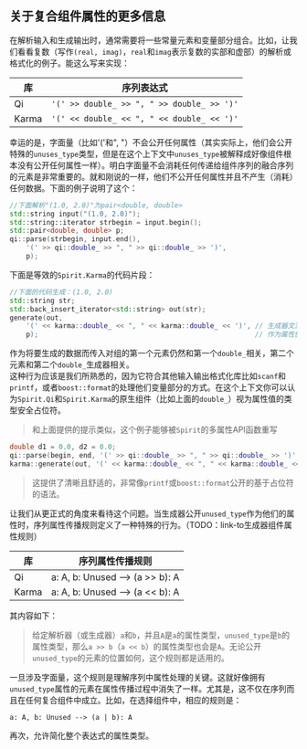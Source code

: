 ## 关于复合组件属性的更多信息
在解析输入和生成输出时，通常需要将一些常量元素和变量部分组合。比如，让我们看看复数（写作`(real, imag)`，`real`和`imag`表示复数的实部和虚部）的解析或格式化的例子。能这么写来实现：  

| 库 | 序列表达式 |
| --- | --- |
| Qi | `'(' >> double_ >> ", " >> double_ >> ')'` |
| Karma | `'(' << double_ << ", " << double_ << ')'` |

幸运的是，字面量（比如'('和", "）不会公开任何属性（其实实际上，他们会公开特殊的`unuses_type`类型，但是在这个上下文中`unuses_type`被解释成好像组件根本没有公开任何属性一样）。明白字面量不会消耗任何传递给组件序列的融合序列的元素是非常重要的。就和刚说的一样，他们不公开任何属性并且不产生（消耗）任何数据。下面的例子说明了这个：  
``` c++  
//下面解析"(1.0, 2.0)"为pair<double, double>
std::string input("(1.0, 2.0)");
std::string::iterator strbegin = input.begin();
std::pair<double, double> p;
qi::parse(strbegin, input.end(),
    '(' >> qi::double_ >> ", " >> qi::double_ >> ')',
    p);
```
下面是等效的`Spirit.Karma`的代码片段：  
``` c++
//下面的代码生成：(1.0, 2.0)
std::string str;
std::back_insert_iterator<std::string> out(str);
generate(out,
    '(' << karma::double_ << ", " << karma::double_ << ')', // 生成器文法（格式化描述）
    p);                                                     // 作为属性使用的数据
```
作为将要生成的数据而传入对组的第一个元素仍然和第一个`double_`相关，第二个元素和第二个`double_`生成器相关。  
这种行为应该是我们所熟悉的，因为它符合其他输入输出格式化库比如`scanf`和`printf`，或者`boost::format`的处理他们变量部分的方式。在这个上下文你可以认为`Spirit.Qi`和`Spirit.Karma`的原生组件（比如上面的`double_`）视为属性值的类型安全占位符。  
> 和上面提供的提示类似，这个例子能够被`Spirit`的多属性API函数重写
``` c++
double d1 = 0.0, d2 = 0.0;
qi::parse(begin, end, '(' >> qi::double_ >> ", " >> qi::double_ >> ')', d1, d2);
karma::generate(out, '(' << karma::double_ << ", " << karma::double_ << ')', d1, d2);
```
> 这提供了清晰且舒适的，非常像`printf`或`boost::format`公开的基于占位符的语法。  

让我们从更正式的角度来看待这个问题。当生成器公开`unused_type`作为他们的属性时，序列属性传播规则定义了一种特殊的行为。（TODO：link-to生成器组件属性规则）

| 库 | 序列属性传播规则 |
| --- | --- |
| Qi | a: A, b: Unused --> (a >> b): A |
| Karma | a: A, b: Unused --> (a << b): A |

其内容如下：
> 给定解析器（或生成器）`a`和`b`，并且`A`是`a`的属性类型，`unused_type`是`b`的属性类型，那么`a >> b`（`a << b`）的属性类型也会是`A`。无论公开`unused_type`的元素的位置如何，这个规则都是适用的。  

一旦涉及字面量，这个规则是理解序列中属性处理的关键。这就好像拥有`unused_type`属性的元素在属性传播过程中消失了一样。尤其是，这不仅在序列而且在任何复合组件中成立。比如，在选择组件中，相应的规则是：  
```
a: A, b: Unused --> (a | b): A
```
再次，允许简化整个表达式的属性类型。  
